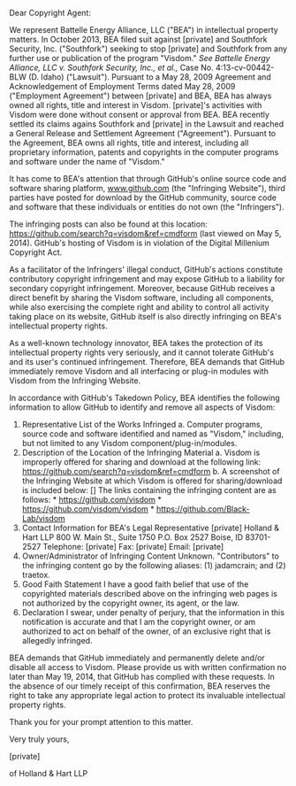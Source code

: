 Dear Copyright Agent:

We represent Battelle Energy Alliance, LLC ("BEA") in intellectual property matters. In October 2013, BEA filed suit against [private] and Southfork Security, Inc. ("Southfork") seeking to stop [private] and Southfork from any further use or publication of the program "Visdom." *See Battelle Energy Alliance, LLC v. Southfork Security, Inc., et al.,* Case No. 4:13-cv-00442-BLW (D. Idaho) ("Lawsuit"). Pursuant to a May 28, 2009 Agreement and Acknowledgement of Employment Terms dated May 28, 2009 ("Employment Agreement") between [private] and BEA, BEA has always owned all rights, title and interest in Visdom. [private]'s activities with Visdom were done without consent or approval from BEA. BEA recently settled its claims agains Southfork and [private] in the Lawsuit and reached a General Release and Settlement Agreement ("Agreement"). Pursuant to the Agreement, BEA owns all rights, title and interest, including all proprietary information, patents and copyrights in the computer programs and software under the name of "Visdom."

It has come to BEA's attention that through GitHub's online source code and software sharing platform, www.github.com (the "Infringing Website"), third parties have posted for download by the GitHub community, source code and software that these individuals or entities do not own (the "Infringers").

The infringing posts can also be found at this location: https://github.com/search?q=visdom&ref=cmdform (last viewed on May 5, 2014). GitHub's hosting of Visdom is in violation of the Digital Millenium Copyright Act.

As a facilitator of the Infringers' illegal conduct, GitHub's actions constitute contributory copyright infringement and may expose GitHub to a liability for secondary copyright infringement. Moreover, because GitHub receives a direct benefit by sharing the Visdom software, including all components, while also exercising the complete right and ability to control all activity taking place on its website, GitHub itself is also directly infringing on BEA's intellectual property rights.

As a well-known technology innovator, BEA takes the protection of its intellectual property rights very seriously, and it cannot tolerate GitHub's and its user's continued infringement. Therefore, BEA demands that GitHub immediately remove Visdom and all interfacing or plug-in modules with Visdom from the Infringing Website.

In accordance with GitHub's Takedown Policy, BEA identifies the following information to allow GitHub to identify and remove all aspects of Visdom:

1. Representative List of the Works Infringed
    a. Computer programs, source code and software identified and named as "Visdom," including, but not limited to any Visdom component/plug-in/modules.
2. Description of the Location of the Infringing Material
    a. Visdom is improperly offered for sharing and download at the following link: 
    https://github.com/search?q=visdom&ref=cmdform
    b. A screenshot of the Infringing Website at which Visdom is offered for sharing/download is included below:
    []
    The links containing the infringing content are as follows:
       * https://github.com/visdom
       * https://github.com/visdom/visdom
       * https://github.com/Black-Lab/visdom
3. Contact Information for BEA's Legal Representative
    [private]
    Holland & Hart LLP
    800 W. Main St., Suite 1750
    P.O. Box 2527
    Boise, ID 83701-2527
    Telephone: [private]
    Fax: [private]
    Email: [private]
4. Owner/Administrator of Infringing Content
    Unknown. "Contributors" to the infringing content go by the following aliases: (1) jadamcrain; and (2) traetox.
5. Good Faith Statement
    I have a good faith belief that use of the copyrighted materials described above on the infringing web pages is not authorized by the copyright owner, its agent, or the law.
6. Declaration
    I swear, under penalty of perjury, that the information in this notification is accurate and that I am the copyright owner, or am authorized to act on behalf of the owner, of an exclusive right that is allegedly infringed.

BEA demands that GitHub immediately and permanently delete and/or disable all access to Visdom. Please provide us with written confirmation no later than May 19, 2014, that GitHub has complied with these requests. In the absence of our timely receipt of this confirmation, BEA reserves the right to take any appropriate legal action to protect its invaluable intellectual property rights.

Thank you for your prompt attention to this matter. 

Very truly yours,

[private]

of Holland & Hart LLP

